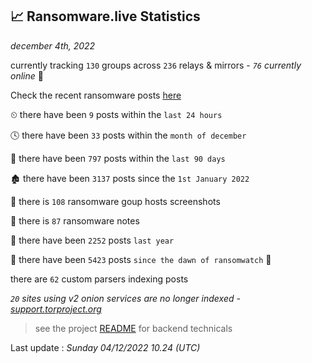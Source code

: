 
## 📈 Ransomware.live Statistics
_december 4th, 2022_

currently tracking `130` groups across `236` relays & mirrors - _`76` currently online_ 📡

Check the recent ransomware posts [here](recentposts.md)


⏲ there have been `9` posts within the `last 24 hours`

🕓 there have been `33` posts within the `month of december`

📅 there have been `797` posts within the `last 90 days`

🏚 there have been `3137` posts since the `1st January 2022`

📸 there is `108` ransomware goup hosts screenshots

📝 there is `87` ransomware notes

🚀 there have been `2252` posts `last year`

🦕 there have been `5423` posts `since the dawn of ransomwatch` 🐣

there are `62` custom parsers indexing posts

_`20` sites using v2 onion services are no longer indexed - [support.torproject.org](https://support.torproject.org/onionservices/v2-deprecation/)_

> see the project [README](https://github.com/jmousqueton/ransomwatch#readme) for backend technicals



Last update : _Sunday 04/12/2022 10.24 (UTC)_

